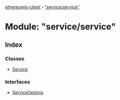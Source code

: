 [ethereumjs-client](../README.md) › ["service/service"](_service_service_.md)

# Module: "service/service"

## Index

### Classes

- [Service](../classes/_service_service_.service.md)

### Interfaces

- [ServiceOptions](../interfaces/_service_service_.serviceoptions.md)
